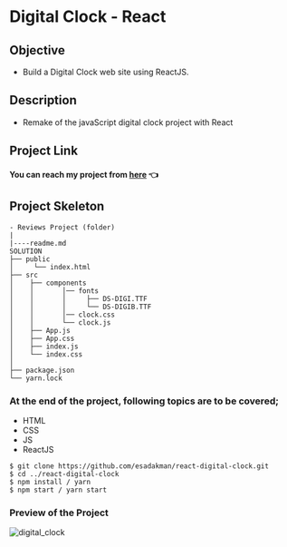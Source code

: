 # Digital Clock - React

## Objective

- Build a Digital Clock web site using ReactJS.

## Description

- Remake of the javaScript digital clock project with React

## Project Link
#### You can reach my project from [here](https://react-digital-clock-date.netlify.app/) 👈

## Project Skeleton

```
- Reviews Project (folder)
|
|----readme.md
SOLUTION
├── public
│     └── index.html
├── src
│    ├── components
│    │       │── fonts
│    │       │     ├── DS-DIGI.TTF
│    │       │     └── DS-DIGIB.TTF 
│    │       │── clock.css
│    │       └── clock.js
│    ├── App.js
│    ├── App.css
│    ├── index.js
│    └── index.css
│
├── package.json
└── yarn.lock
```

### At the end of the project, following topics are to be covered;

- HTML 
- CSS
- JS
- ReactJS

```
$ git clone https://github.com/esadakman/react-digital-clock.git
$ cd ../react-digital-clock
$ npm install / yarn
$ npm start / yarn start
```

### Preview of the Project

![digital_clock](https://user-images.githubusercontent.com/98649983/174446111-dca936ed-dc73-41e8-a327-aca310e32509.gif)

